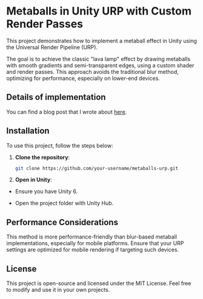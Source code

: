 # Metaballs in Unity URP with Custom Render Passes

This project demonstrates how to implement a metaball effect in Unity using the Universal Render Pipeline (URP).

The goal is to achieve the classic "lava lamp" effect by drawing metaballs with smooth gradients and semi-transparent edges, using a custom shader and render passes.
This approach avoids the traditional blur method, optimizing for performance, especially on lower-end devices.

## Details of implementation

You can find a blog post that I wrote about [here](https://mayonesso.com/blog/2024/09/metaballs/).

## Installation

To use this project, follow the steps below:

1. **Clone the repository**:

   ```bash
   git clone https://github.com/your-username/metaballs-urp.git
   ```

2. **Open in Unity**:

- Ensure you have Unity 6.
  
- Open the project folder with Unity Hub.

## Performance Considerations

This method is more performance-friendly than blur-based metaball implementations, especially for mobile platforms.
Ensure that your URP settings are optimized for mobile rendering if targeting such devices.

## License

This project is open-source and licensed under the MIT License. Feel free to modify and use it in your own projects.
